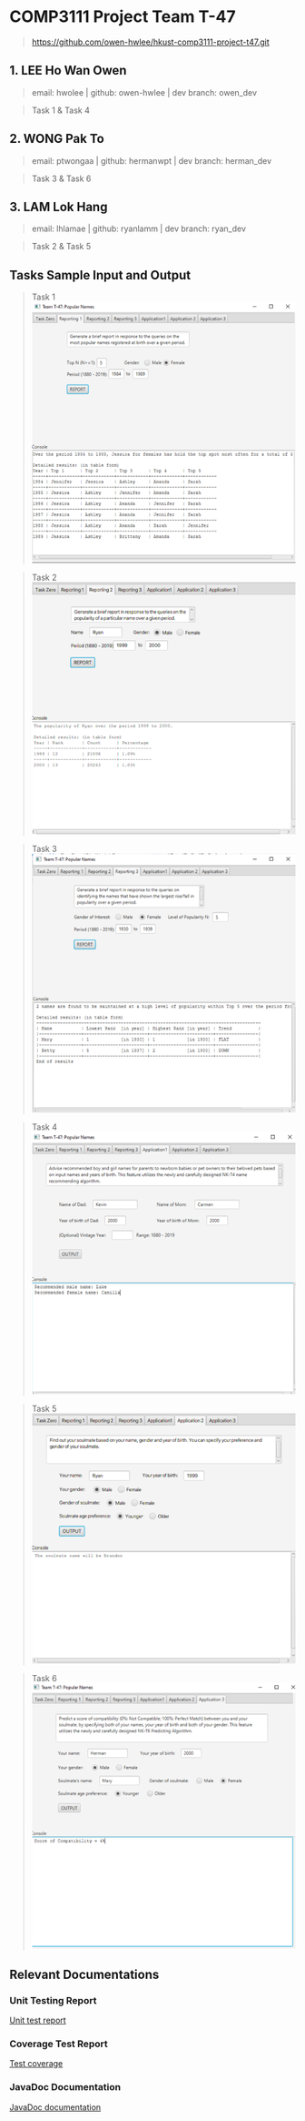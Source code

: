 # COMP3111 Project Team T-47
> https://github.com/owen-hwlee/hkust-comp3111-project-t47.git

## 1. LEE Ho Wan Owen
> email: hwolee | github: owen-hwlee | dev branch: owen_dev

> Task 1 & Task 4

## 2. WONG Pak To
> email: ptwongaa | github: hermanwpt | dev branch: herman_dev

> Task 3 & Task 6

## 3. LAM Lok Hang
> email: lhlamae | github: ryanlamm | dev branch: ryan_dev

> Task 2 & Task 5

## Tasks Sample Input and Output

> Task 1  
![Task 1 Screenshot](./src/main/resources/comp3111_task1_sample.png)

> Task 2  
![Task 2 Screenshot](./src/main/resources/comp3111_task2_sample.png)

> Task 3  
![Task 3 Screenshot](./src/main/resources/comp3111_task3_sample.png)

> Task 4  
![Task 4 Screenshot](./src/main/resources/comp3111_task4_sample.png)

> Task 5  
![Task 5 Screenshot](./src/main/resources/comp3111_task5_sample.png)

> Task 6  
![Task 6 Screenshot](./src/main/resources/comp3111_task6_sample.png)

## Relevant Documentations
### Unit Testing Report
[Unit test report](./src/main/resources/reports/tests/test/index.html)
### Coverage Test Report
[Test coverage](./src/main/resources/jacocoHTML/index.html)
### JavaDoc Documentation
[JavaDoc documentation](./src/main/resources/docs/javadoc/comp3111/popnames/package-summary.html)